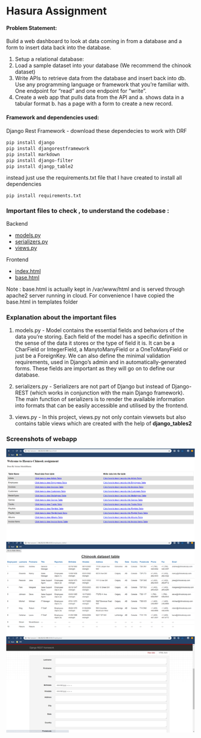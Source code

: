 # Hasura Assignment


#### Problem Statement:

Build a web dashboard to look at data coming in from a database and a form to insert data back into the database. 
1. Setup a relational database:   
2. Load a sample dataset into your database (We recommend the chinook dataset) 
3. Write APIs to retrieve data from the database and insert back into db. Use any programming language or framework that you’re familiar with. One endpoint for “read” and one endpoint for “write”. 
4. Create a web app that pulls data from the API and 
a. shows data in a tabular format 
b. has a page with a form to create a new record. 

   


#### Framework and dependencies used:

Django Rest Framework - download these dependecies to work with DRF
 ```
pip install django
pip install djangorestframework
pip install markdown       
pip install django-filter 
pip install djangp_table2
```
instead just use the requirements.txt file that I have created to install all dependencies

```
pip install requirements.txt
```

### Important files to check , to understand the codebase :

Backend

- [models.py](https://github.com/srirammura/chinook_hasura-webapp/blob/main/app/models.py)
- [serializers.py](https://github.com/srirammura/chinook_hasura-webapp/blob/main/app/serializers.py)
- [views.py](https://github.com/srirammura/chinook_hasura-webapp/blob/main/app/views.py)

Frontend

- [index.html](https://github.com/srirammura/chinook_hasura-webapp/blob/main/app/templates/index.html)
- [base.html](https://github.com/srirammura/chinook_hasura-webapp/blob/main/app/templates/base.html)

Note : base.html is actually kept in /var/www/html and is served through apache2 server running in cloud. For convenience I have copied the base.html in templates folder

### Explanation about the important files

1) models.py - Model contains the essential fields and behaviors of the data you’re storing. Each field of the model has a specific definition in the sense of the data it stores or the type of field it is. It can be a CharField or IntegerField, a ManytoManyField or a OneToManyField or just be a ForeignKey. We can also define the minimal validation requirements, used in Django’s admin and in automatically-generated forms. These fields are important as they will go on to define our database.

2) serializers.py - Serializers are not part of Django but instead of Django-REST (which works in conjunction with the main Django framework). The main function of serializers is to render the available information into formats that can be easily accessible and utilised by the frontend.

3) views.py -  In this project, views.py not only contain viewsets but also contains table views which are created with the help of **django_tables2**  

### Screenshots of webapp

![alt_text](https://github.com/srirammura/chinook_hasura-webapp/blob/main/1.png)
![alt_text](https://github.com/srirammura/chinook_hasura-webapp/blob/main/2.PNG)
![alt_text](https://github.com/srirammura/chinook_hasura-webapp/blob/main/3.PNG)
